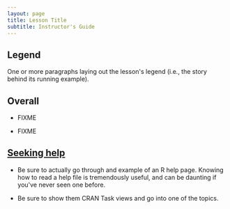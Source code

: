 ```yaml
---
layout: page
title: Lesson Title
subtitle: Instructor's Guide
---
```

## Legend

One or more paragraphs laying out the lesson's legend (i.e., the story
behind its running example).

## Overall

*   FIXME

*   FIXME

## [Seeking help](04-seeking-help.html)

* Be sure to actually go through and example of an R help page. 
  Knowing how to read a help file is tremendously useful, and can
  be daunting if you've never seen one before.

* Be sure to show them CRAN Task views and go into one of the topics.


